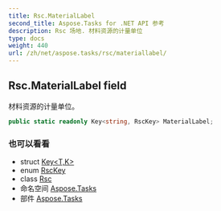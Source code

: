 ```yaml
---
title: Rsc.MaterialLabel
second_title: Aspose.Tasks for .NET API 参考
description: Rsc 场地. 材料资源的计量单位
type: docs
weight: 440
url: /zh/net/aspose.tasks/rsc/materiallabel/
---
```

## Rsc.MaterialLabel field

材料资源的计量单位。

```csharp
public static readonly Key<string, RscKey> MaterialLabel;
```

### 也可以看看

* struct [Key&lt;T,K&gt;](../../key-2/)
* enum [RscKey](../../rsckey/)
* class [Rsc](../)
* 命名空间 [Aspose.Tasks](../../rsc/)
* 部件 [Aspose.Tasks](../../../)


